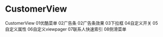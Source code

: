 # CustomerView
CustomerView
01优酷菜单
02广告条
02广告条效果
03下拉框
04自定义开关
05自定义属性
06自定义viewpager
07联系人快速索引
08侧滑菜单
